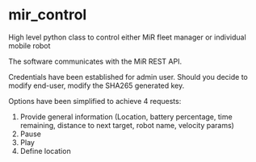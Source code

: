 # mir_control
High level python class to control either MiR fleet manager or individual mobile robot

The software communicates with the MiR REST API. 

Credentials have been established for admin user. Should you decide to modify end-user, modify the SHA265 generated key.


Options have been simplified to achieve 4 requests:

1) Provide general information (Location, battery percentage, time remaining, distance to next target, robot name, velocity params)
2) Pause
3) Play
4) Define location

